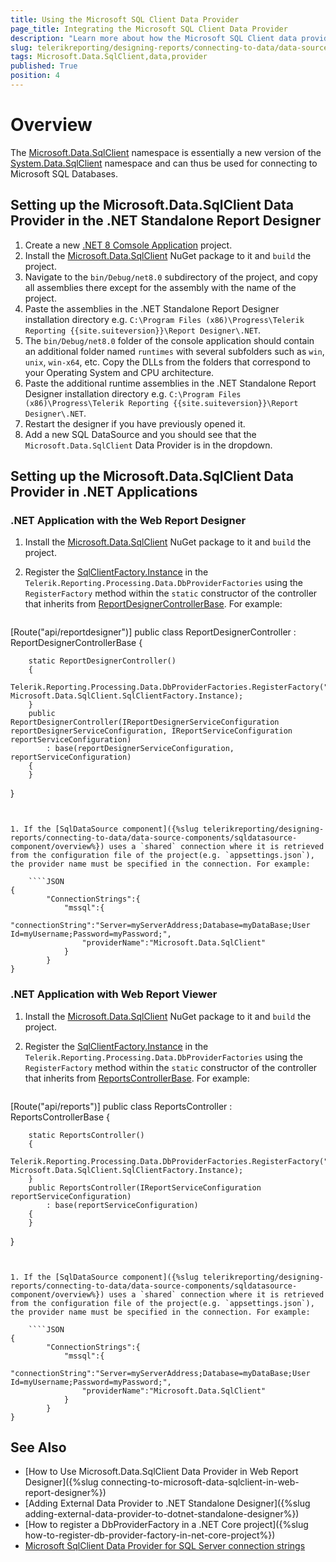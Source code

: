 ```yaml
---
title: Using the Microsoft SQL Client Data Provider
page_title: Integrating the Microsoft SQL Client Data Provider
description: "Learn more about how the Microsoft SQL Client data provider can be used by the SqlDataSource component to connect to MS SQL databases in Telerik Reporting."
slug: telerikreporting/designing-reports/connecting-to-data/data-source-components/sqldatasource-component/using-data-providers/using-microsfost-data-sqlclient-data-provider
tags: Microsoft.Data.SqlClient,data,provider
published: True
position: 4
---
```


# Overview

The [Microsoft.Data.SqlClient](https://learn.microsoft.com/en-us/sql/connect/ado-net/introduction-microsoft-data-sqlclient-namespace?view=sql-server-ver16) namespace is essentially a new version of the [System.Data.SqlClient](https://learn.microsoft.com/en-us/dotnet/api/system.data.sqlclient?view=net-8.0) namespace and can thus be used for connecting to Microsoft SQL Databases.

## Setting up the Microsoft.Data.SqlClient Data Provider in the .NET Standalone Report Designer

1. Create a new [.NET 8 Comsole Application](https://learn.microsoft.com/en-us/dotnet/csharp/tutorials/console-teleprompter) project.
1. Install the [Microsoft.Data.SqlClient](https://www.nuget.org/packages/Microsoft.Data.SqlClient/) NuGet package to it and `build` the project.
1. Navigate to the `bin/Debug/net8.0` subdirectory of the project, and copy all assemblies there except for the assembly with the name of the project.
1. Paste the assemblies in the .NET Standalone Report Designer installation directory e.g. `C:\Program Files (x86)\Progress\Telerik Reporting {{site.suiteversion}}\Report Designer\.NET`.
1. The `bin/Debug/net8.0` folder of the console application should contain an additional folder named `runtimes` with several subfolders such as `win`, `unix`, `win-x64`, etc. Copy the DLLs from the folders that correspond to your Operating System and CPU architecture.
1. Paste the additional runtime assemblies in the .NET Standalone Report Designer installation directory e.g. `C:\Program Files (x86)\Progress\Telerik Reporting {{site.suiteversion}}\Report Designer\.NET`.
1. Restart the designer if you have previously opened it.
1. Add a new SQL DataSource and you should see that the `Microsoft.Data.SqlClient` Data Provider is in the dropdown.

## Setting up the Microsoft.Data.SqlClient Data Provider in .NET Applications

### .NET Application with the Web Report Designer

1. Install the [Microsoft.Data.SqlClient](https://www.nuget.org/packages/Microsoft.Data.SqlClient/) NuGet package to it and `build` the project.

1. Register the [SqlClientFactory.Instance](https://learn.microsoft.com/en-us/dotnet/api/microsoft.data.sqlclient.sqlclientfactory.instance) in the `Telerik.Reporting.Processing.Data.DbProviderFactories` using the `RegisterFactory` method within the `static` constructor of the controller that inherits from [ReportDesignerControllerBase](/api/telerik.webreportdesigner.services.controllers.reportdesignercontrollerbase). For example:

	````CSharp
[Route("api/reportdesigner")]
public class ReportDesignerController : ReportDesignerControllerBase
{

		static ReportDesignerController()
		{
			Telerik.Reporting.Processing.Data.DbProviderFactories.RegisterFactory("Microsoft.Data.SqlClient", Microsoft.Data.SqlClient.SqlClientFactory.Instance);
		}
		public ReportDesignerController(IReportDesignerServiceConfiguration reportDesignerServiceConfiguration, IReportServiceConfiguration reportServiceConfiguration)
			: base(reportDesignerServiceConfiguration, reportServiceConfiguration)
		{
		}
}
````


1. If the [SqlDataSource component]({%slug telerikreporting/designing-reports/connecting-to-data/data-source-components/sqldatasource-component/overview%}) uses a `shared` connection where it is retrieved from the configuration file of the project(e.g. `appsettings.json`), the provider name must be specified in the connection. For example:

	````JSON
{
		"ConnectionStrings":{
			"mssql":{
				"connectionString":"Server=myServerAddress;Database=myDataBase;User Id=myUsername;Password=myPassword;",
				"providerName":"Microsoft.Data.SqlClient"
			}
		}
}
````


### .NET Application with Web Report Viewer

1. Install the [Microsoft.Data.SqlClient](https://www.nuget.org/packages/Microsoft.Data.SqlClient/) NuGet package to it and `build` the project.

1. Register the [SqlClientFactory.Instance](https://learn.microsoft.com/en-us/dotnet/api/microsoft.data.sqlclient.sqlclientfactory.instance) in the `Telerik.Reporting.Processing.Data.DbProviderFactories` using the `RegisterFactory` method within the `static` constructor of the controller that inherits from [ReportsControllerBase](/api/telerik.reporting.services.webapi.reportscontrollerbase). For example:
	````CSharp
[Route("api/reports")]
public class ReportsController : ReportsControllerBase
{

		static ReportsController()
		{
			Telerik.Reporting.Processing.Data.DbProviderFactories.RegisterFactory("Microsoft.Data.SqlClient", Microsoft.Data.SqlClient.SqlClientFactory.Instance);
		}
		public ReportsController(IReportServiceConfiguration reportServiceConfiguration)
			: base(reportServiceConfiguration)
		{
		}
}
````


1. If the [SqlDataSource component]({%slug telerikreporting/designing-reports/connecting-to-data/data-source-components/sqldatasource-component/overview%}) uses a `shared` connection where it is retrieved from the configuration file of the project(e.g. `appsettings.json`), the provider name must be specified in the connection. For example:

	````JSON
{
		"ConnectionStrings":{
			"mssql":{
				"connectionString":"Server=myServerAddress;Database=myDataBase;User Id=myUsername;Password=myPassword;",
				"providerName":"Microsoft.Data.SqlClient"
			}
		}
}
````


## See Also

* [How to Use Microsoft.Data.SqlClient Data Provider in Web Report Designer]({%slug connecting-to-microsoft-data-sqlclient-in-web-report-designer%})
* [Adding External Data Provider to .NET Standalone Designer]({%slug adding-external-data-provider-to-dotnet-standalone-designer%})
* [How to register a DbProviderFactory in a .NET Core project]({%slug how-to-register-db-provider-factory-in-net-core-project%})
* [Microsoft SqlClient Data Provider for SQL Server connection strings](https://www.connectionstrings.com/microsoft-data-sqlclient/)